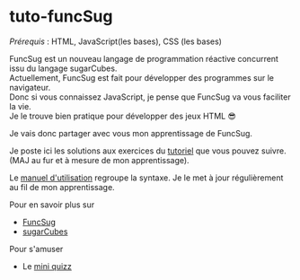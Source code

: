 # tuto-funcSug

*Prérequis* : HTML, JavaScript(les bases), CSS (les bases)

FuncSug est un nouveau langage de programmation réactive concurrent issu du langage sugarCubes.<br>
Actuellement, FuncSug est fait pour développer des programmes sur le navigateur.<br>
Donc si vous connaissez JavaScript, je pense que FuncSug va vous faciliter la vie. <br>
Je le trouve bien pratique pour développer des jeux HTML 😎

Je vais donc partager avec vous mon apprentissage de FuncSug. 

Je poste ici les solutions aux exercices du [tutoriel](https://funcsug.prefasite.fr/fr/tuto/#supportWeb) que vous pouvez suivre. (MAJ au fur et à mesure de mon apprentissage).

Le [manuel d'utilisation](https://funcsug.prefasite.fr/fr/manuel/co/guide.html) regroupe la syntaxe. Je le met à jour régulièrement au fil de mon apprentissage.
 
Pour en savoir plus sur 
- [FuncSug](https://github.com/cl4cnam/funcSug) 
- [sugarCubes](https://github.com/LordManta/SugarCubesJS)

Pour s'amuser
- Le [mini quizz](https://vbatcnam.github.io/tuto-funcSug/miniQuizz/)
